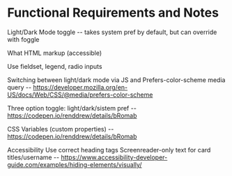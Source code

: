 # Functional Requirements and Notes 

Light/Dark Mode toggle -- takes system pref by default, but can override 
with foggle

What HTML markup (accessible)

Use fieldset, legend, radio inputs

Switching between light/dark mode via JS and Prefers-color-scheme media query -- https://developer.mozilla.org/en-US/docs/Web/CSS/@media/prefers-color-scheme

Three option toggle: light/dark/sistem pref -- https://codepen.io/renddrew/details/bRomab

CSS Variables (custom properties) -- https://codepen.io/renddrew/details/bRomab


Accessibility
Use correct heading tags
Screenreader-only text for card titles/username -- https://www.accessibility-developer-guide.com/examples/hiding-elements/visually/

